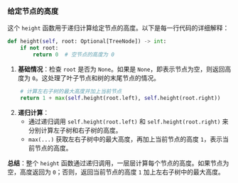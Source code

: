 ### 给定节点的高度

这个 `height` 函数用于递归计算给定节点的高度。以下是每一行代码的详细解释：

```python
def height(self, root: Optional[TreeNode]) -> int:
    if not root:
        return 0  # 空节点的高度为 0
```

1. **基础情况**：检查 `root` 是否为 `None`。如果是 `None`，即表示节点为空，则返回高度为 `0`。这处理了叶子节点和树的末尾节点的情况。

```python
    # 计算左右子树的最大高度并加上当前节点
    return 1 + max(self.height(root.left), self.height(root.right))
```

2. **递归计算**：
   - 通过递归调用 `self.height(root.left)` 和 `self.height(root.right)` 来分别计算左子树和右子树的高度。
   - `max(...)` 获取左右子树中的最大高度，再加上当前节点的高度 `1`，表示当前节点的高度。

**总结**：整个 `height` 函数通过递归调用，一层层计算每个节点的高度。如果节点为空，高度返回为 `0`；否则，返回当前节点的高度 `1` 加上左右子树中的最大高度。
